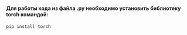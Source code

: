 #### Для работы кода из файла .py необходимо установить библиотеку torch командой:
```
pip install torch
```
